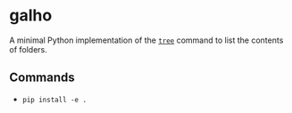 # galho

A minimal Python implementation of the [`tree`](<https://en.wikipedia.org/wiki/Tree_(command)>) command to list the contents of folders.

## Commands

- `pip install -e .`
